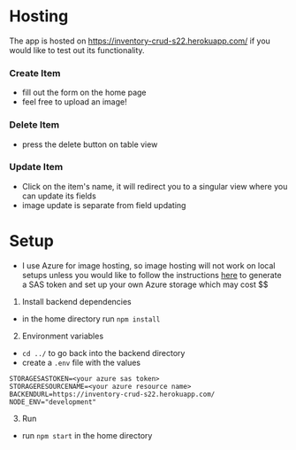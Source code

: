 # Hosting

The app is hosted on https://inventory-crud-s22.herokuapp.com/ if you would like to test out its functionality.

### Create Item

- fill out the form on the home page
- feel free to upload an image!

### Delete Item

- press the delete button on table view

### Update Item

- Click on the item's name, it will redirect you to a singular view where you can update its fields
- image update is separate from field updating

# Setup

- I use Azure for image hosting, so image hosting will not work on local setups unless you would like to follow the instructions [here](https://docs.microsoft.com/en-us/azure/developer/javascript/tutorial/browser-file-upload-azure-storage-blob) to generate a SAS token and set up your own Azure storage which may cost $$

1. Install backend dependencies

- in the home directory run `npm install`

2. Environment variables

- `cd ../` to go back into the backend directory
- create a `.env` file with the values

```
STORAGESASTOKEN=<your azure sas token>
STORAGERESOURCENAME=<your azure resource name>
BACKENDURL=https://inventory-crud-s22.herokuapp.com/
NODE_ENV="development"
```

3. Run

- run `npm start` in the home directory
